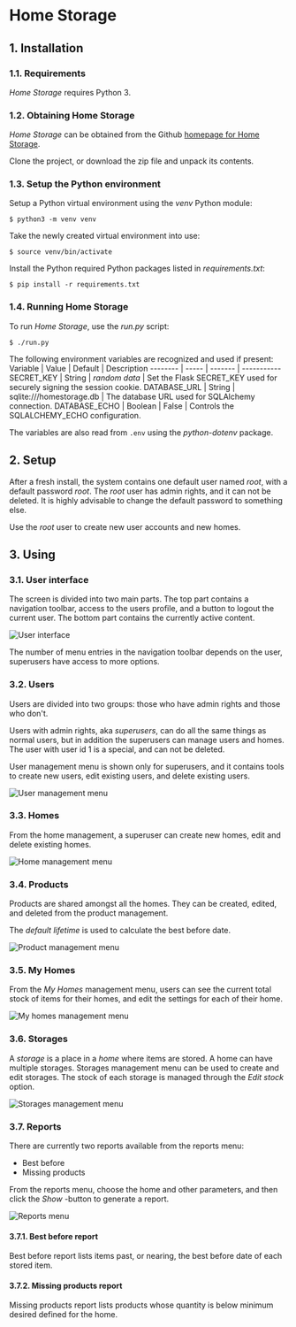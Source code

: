 
# Home Storage

## 1. Installation

### 1.1. Requirements
*Home Storage* requires Python 3.

### 1.2. Obtaining Home Storage
*Home Storage* can be obtained from the Github [homepage for Home Storage](https://github.com/Peanhua/HomeStorage).

Clone the project, or download the zip file and unpack its contents.

### 1.3. Setup the Python environment
Setup a Python virtual environment using the *venv* Python module:

```$ python3 -m venv venv```

Take the newly created virtual environment into use:

```$ source venv/bin/activate```

Install the Python required Python packages listed in *requirements.txt*:

```$ pip install -r requirements.txt```

### 1.4. Running Home Storage
To run *Home Storage*, use the *run.py* script:

```$ ./run.py```

The following environment variables are recognized and used if present:
Variable      | Value   | Default       | Description
--------      | -----   | -------       | -----------
SECRET_KEY    | String  | *random data* | Set the Flask SECRET_KEY used for securely signing the session cookie.
DATABASE_URL  | String  | sqlite:///homestorage.db | The database URL used for SQLAlchemy connection.
DATABASE_ECHO | Boolean | False         | Controls the SQLALCHEMY_ECHO configuration.

The variables are also read from ```.env``` using the *python-dotenv* package.

    
## 2. Setup
After a fresh install, the system contains one default user named *root*, with a default password *root*. The *root* user has admin rights, and it can not be deleted. It is highly advisable to change the default password to something else.

Use the *root* user to create new user accounts and new homes.

    
## 3. Using

### 3.1. User interface
The screen is divided into two main parts. The top part contains a navigation toolbar, access to the users profile, and a button to logout the current user. The bottom part contains the currently active content.

![User interface](userinterface.png)

The number of menu entries in the navigation toolbar depends on the user, superusers have access to more options.
    
### 3.2. Users
Users are divided into two groups: those who have admin rights and those who don't.

Users with admin rights, aka *superusers*, can do all the same things as normal users, but in addition the superusers can manage users and homes. The user with user id 1 is a special, and can not be deleted.

User management menu is shown only for superusers, and it contains tools to create new users, edit existing users, and delete existing users.

![User management menu](users.png)

### 3.3. Homes
From the home management, a superuser can create new homes, edit and delete existing homes.

![Home management menu](homes.png)

### 3.4. Products
Products are shared amongst all the homes. They can be created, edited, and deleted from the product management.

The *default lifetime* is used to calculate the best before date.

![Product management menu](products.png)

### 3.5. My Homes
From the *My Homes* management menu, users can see the current total stock of items for their homes, and edit the settings for each of their home.

![My homes management menu](myhomes.png)

### 3.6. Storages
A *storage* is a place in a *home* where items are stored. A home can have multiple storages. Storages management menu can be used to create and edit storages. The stock of each storage is managed through the *Edit stock* option.

![Storages management menu](storages.png)

### 3.7. Reports
There are currently two reports available from the reports menu:
* Best before
* Missing products

From the reports menu, choose the home and other parameters, and then click the *Show* -button to generate a report.

![Reports menu](reports.png)

#### 3.7.1. Best before report
Best before report lists items past, or nearing, the best before date of each stored item.

#### 3.7.2. Missing products report
Missing products report lists products whose quantity is below minimum desired defined for the home.


